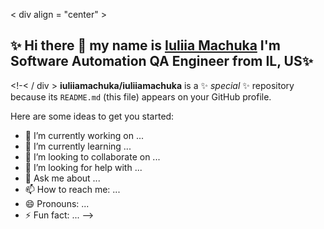 < div
align = "center" >
## ✨&nbsp;Hi there 👋 my name is [Iuliia Machuka](https://www.linkedin.com/in/iuliiamachuka/) I'm Software Automation QA Engineer from IL, US✨&nbsp;
<!-< / div >
**iuliiamachuka/iuliiamachuka** is a ✨ _special_ ✨ repository because its `README.md` (this file) appears on your GitHub profile.

Here are some ideas to get you started:

- 🔭 I’m currently working on ...
- 🌱 I’m currently learning ...
- 👯 I’m looking to collaborate on ...
- 🤔 I’m looking for help with ...
- 💬 Ask me about ...
- 📫 How to reach me: ...
- 😄 Pronouns: ...
- ⚡ Fun fact: ...
-->
